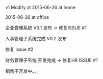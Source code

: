 v1
Modify at 2015-06-26 at home

2015-06-26 at office

企业管理系统 V0.1 发布 -> 修复ISSUE #1

人事管理子系统完成 V0.2 发布

修复 issue #2

财务管理子系统 开发完成 -> 修复HR ISSUE #1

销售子开发中。。。
